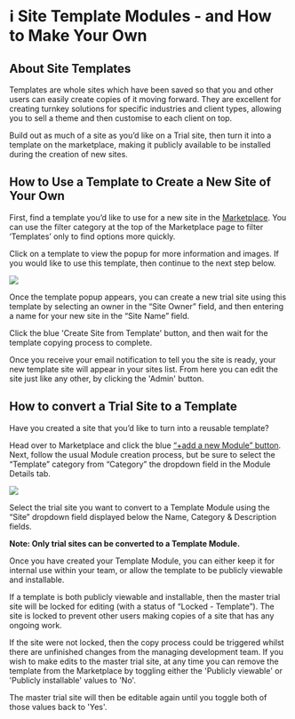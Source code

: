# ℹ️ Site Template Modules - and How to Make Your Own

## About Site Templates

Templates are whole sites which have been saved so that you and other users can easily create copies of it moving forward. They are excellent for creating turnkey solutions for specific industries and client types, allowing you to sell a theme and then customise to each client on top.

Build out as much of a site as you’d like on a Trial site, then turn it into a template on the marketplace, making it publicly available to be installed during the creation of new sites.

## How to Use a Template to Create a New Site of Your Own

First, find a template you’d like to use for a new site in the [Marketplace](https://admin.siteglide.com/#/portal/community/marketplace). You can use the filter category at the top of the Marketplace page to filter ‘Templates’ only to find options more quickly.

Click on a template to view the popup for more information and images. If you would like to use this template, then continue to the next step below.

![](https://d258lu9myqkejp.cloudfront.net/attachment\_images/86404128f2dfd5f889f31d104c7eb891af78451d9c0c4bd6d583fc9f97edea73screenshot-2022-08-23-at-16202\_1hwqe3q.png)

Once the template popup appears, you can create a new trial site using this template by selecting an owner in the “Site Owner” field, and then entering a name for your new site in the “Site Name” field.

Click the blue 'Create Site from Template' button, and then wait for the template copying process to complete.

Once you receive your email notification to tell you the site is ready, your new template site will appear in your sites list. From here you can edit the site just like any other, by clicking the 'Admin' button.

## How to convert a Trial Site to a Template

Have you created a site that you’d like to turn into a reusable template?

Head over to Marketplace and click the blue [“+add a new Module” button](https://admin.siteglide.com/#/portal/community/marketplace/-1). Next, follow the usual Module creation process, but be sure to select the “Template” category from “Category” the dropdown field in the Module Details tab.

![](https://d258lu9myqkejp.cloudfront.net/attachment\_images/276d8ebe0cdb578641d91c187009d73e458ca69b3a872416ff0a60f284eff83fscreenshot-2022-08-23-at-16242\_x62hh4.png)

Select the trial site you want to convert to a Template Module using the “Site” dropdown field displayed below the Name, Category & Description fields.

**Note: Only trial sites can be converted to a Template Module.**

Once you have created your Template Module, you can either keep it for internal use within your team, or allow the template to be publicly viewable and installable.

If a template is both publicly viewable and installable, then the master trial site will be locked for editing (with a status of “Locked - Template”). The site is locked to prevent other users making copies of a site that has any ongoing work.

If the site were not locked, then the copy process could be triggered whilst there are unfinished changes from the managing development team. If you wish to make edits to the master trial site, at any time you can remove the template from the Marketplace by toggling either the 'Publicly viewable' or 'Publicly installable' values to 'No'.

The master trial site will then be editable again until you toggle both of those values back to 'Yes'.
